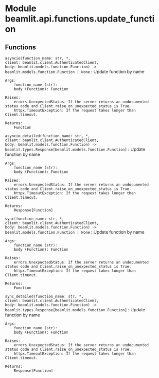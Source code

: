 Module beamlit.api.functions.update_function
============================================

Functions
---------

`asyncio(function_name: str, *, client: beamlit.client.AuthenticatedClient, body: beamlit.models.function.Function) ‑> beamlit.models.function.Function | None`
:   Update function by name
    
    Args:
        function_name (str):
        body (Function): Function
    
    Raises:
        errors.UnexpectedStatus: If the server returns an undocumented status code and Client.raise_on_unexpected_status is True.
        httpx.TimeoutException: If the request takes longer than Client.timeout.
    
    Returns:
        Function

`asyncio_detailed(function_name: str, *, client: beamlit.client.AuthenticatedClient, body: beamlit.models.function.Function) ‑> beamlit.types.Response[beamlit.models.function.Function]`
:   Update function by name
    
    Args:
        function_name (str):
        body (Function): Function
    
    Raises:
        errors.UnexpectedStatus: If the server returns an undocumented status code and Client.raise_on_unexpected_status is True.
        httpx.TimeoutException: If the request takes longer than Client.timeout.
    
    Returns:
        Response[Function]

`sync(function_name: str, *, client: beamlit.client.AuthenticatedClient, body: beamlit.models.function.Function) ‑> beamlit.models.function.Function | None`
:   Update function by name
    
    Args:
        function_name (str):
        body (Function): Function
    
    Raises:
        errors.UnexpectedStatus: If the server returns an undocumented status code and Client.raise_on_unexpected_status is True.
        httpx.TimeoutException: If the request takes longer than Client.timeout.
    
    Returns:
        Function

`sync_detailed(function_name: str, *, client: beamlit.client.AuthenticatedClient, body: beamlit.models.function.Function) ‑> beamlit.types.Response[beamlit.models.function.Function]`
:   Update function by name
    
    Args:
        function_name (str):
        body (Function): Function
    
    Raises:
        errors.UnexpectedStatus: If the server returns an undocumented status code and Client.raise_on_unexpected_status is True.
        httpx.TimeoutException: If the request takes longer than Client.timeout.
    
    Returns:
        Response[Function]